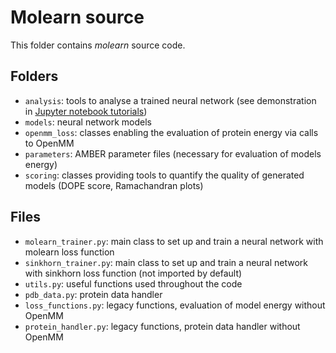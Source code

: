 # Molearn source

This folder contains *molearn* source code.

## Folders

- `analysis`: tools to analyse a trained neural network (see demonstration in [Jupyter notebook tutorials](https://github.com/Degiacomi-Lab/molearn_notebook))
- `models`: neural network models
- `openmm_loss`: classes enabling the evaluation of protein energy via calls to OpenMM
- `parameters`: AMBER parameter files (necessary for evaluation of models energy)
- `scoring`: classes providing tools to quantify the quality of generated models (DOPE score, Ramachandran plots)

## Files

- `molearn_trainer.py`: main class to set up and train a neural network with molearn loss function
- `sinkhorn_trainer.py`: main class to set up and train a neural network with sinkhorn loss function (not imported by default)
- `utils.py`: useful functions used throughout the code
- `pdb_data.py`: protein data handler
- `loss_functions.py`: legacy functions, evaluation of model energy without OpenMM
- `protein_handler.py`: legacy functions, protein data handler without OpenMM
